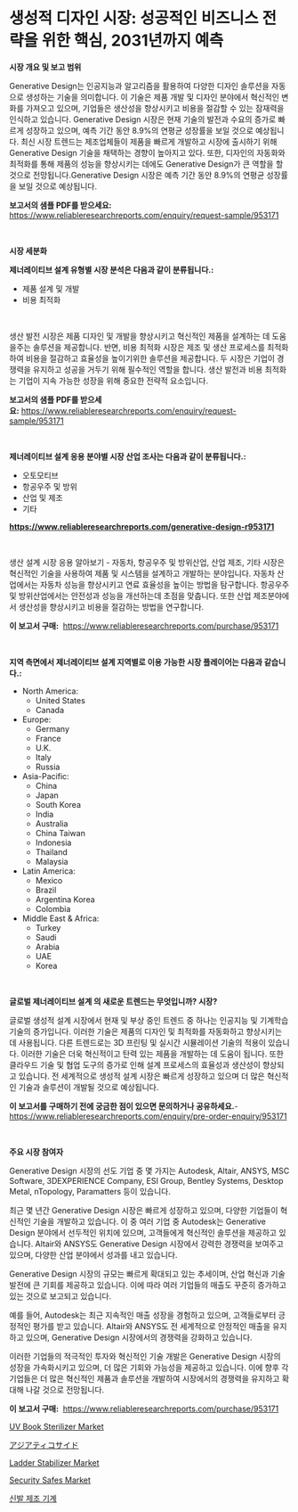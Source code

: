<p><h1>생성적 디자인 시장: 성공적인 비즈니스 전략을 위한 핵심, 2031년까지 예측</h1></p><p><strong>시장 개요 및 보고 범위</strong></p>
<p><p>Generative Design는 인공지능과 알고리즘을 활용하여 다양한 디자인 솔루션을 자동으로 생성하는 기술을 의미합니다. 이 기술은 제품 개발 및 디자인 분야에서 혁신적인 변화를 가져오고 있으며, 기업들은 생산성을 향상시키고 비용을 절감할 수 있는 잠재력을 인식하고 있습니다. Generative Design 시장은 현재 기술의 발전과 수요의 증가로 빠르게 성장하고 있으며, 예측 기간 동안 8.9%의 연평균 성장률을 보일 것으로 예상됩니다. 최신 시장 트렌드는 제조업체들이 제품을 빠르게 개발하고 시장에 출시하기 위해 Generative Design 기술을 채택하는 경향이 높아지고 있다. 또한, 디자인의 자동화와 최적화를 통해 제품의 성능을 향상시키는 데에도 Generative Design가 큰 역할을 할 것으로 전망됩니다.Generative Design 시장은 예측 기간 동안 8.9%의 연평균 성장률을 보일 것으로 예상됩니다.</p></p>
<p><strong>보고서의 샘플 PDF를 받으세요:</strong> <a href="https://www.reliableresearchreports.com/enquiry/request-sample/953171">https://www.reliableresearchreports.com/enquiry/request-sample/953171</a></p>
<p>&nbsp;</p>
<p><strong>시장 세분화</strong></p>
<p><strong>제너레이티브 설계 유형별 시장 분석은 다음과 같이 분류됩니다.:</strong></p>
<p><ul><li>제품 설계 및 개발</li><li>비용 최적화</li></ul></p>
<p>&nbsp;</p>
<p><p>생산 발전 시장은 제품 디자인 및 개발을 향상시키고 혁신적인 제품을 설계하는 데 도움을주는 솔루션을 제공합니다. 반면, 비용 최적화 시장은 제조 및 생산 프로세스를 최적화하여 비용을 절감하고 효율성을 높이기위한 솔루션을 제공합니다. 두 시장은 기업이 경쟁력을 유지하고 성공을 거두기 위해 필수적인 역할을 합니다. 생산 발전과 비용 최적화는 기업이 지속 가능한 성장을 위해 중요한 전략적 요소입니다.</p></p>
<p><strong>보고서의 샘플 PDF를 받으세요:</strong>&nbsp;<a href="https://www.reliableresearchreports.com/enquiry/request-sample/953171">https://www.reliableresearchreports.com/enquiry/request-sample/953171</a></p>
<p>&nbsp;</p>
<p><strong> 제너레이티브 설계 응용 분야별 시장 산업 조사는 다음과 같이 분류됩니다.:</strong></p>
<p><ul><li>오토모티브</li><li>항공우주 및 방위</li><li>산업 및 제조</li><li>기타</li></ul></p>
<p><strong><a href="https://www.reliableresearchreports.com/generative-design-r953171">https://www.reliableresearchreports.com/generative-design-r953171</a></strong></p>
<p>&nbsp;</p>
<p><p>생산 설계 시장 응용 알아보기 - 자동차, 항공우주 및 방위산업, 산업 제조, 기타 시장은 혁신적인 기술을 사용하여 제품 및 시스템을 설계하고 개발하는 분야입니다. 자동차 산업에서는 자동차 성능을 향상시키고 연료 효율성을 높이는 방법을 탐구합니다. 항공우주 및 방위산업에서는 안전성과 성능을 개선하는데 초점을 맞춥니다. 또한 산업 제조분야에서 생산성을 향상시키고 비용을 절감하는 방법을 연구합니다.</p></p>
<p><strong>이 보고서 구매:</strong>&nbsp; <a href="https://www.reliableresearchreports.com/purchase/953171">https://www.reliableresearchreports.com/purchase/953171</a></p>
<p>&nbsp;</p>
<p><strong>지역 측면에서 제너레이티브 설계 지역별로 이용 가능한 시장 플레이어는 다음과 같습니다.:</strong></p>
<p><ul>
    <li>
        North America:
        <ul>
            <li>United States</li>
            <li>Canada</li>
        </ul>
    </li>
    <li>
        Europe:
        <ul>
            <li>Germany</li>
            <li>France</li>
            <li>U.K.</li>
            <li>Italy</li>
            <li>Russia</li>
        </ul>
    </li>
    <li>
        Asia-Pacific:
        <ul>
            <li>China</li>
            <li>Japan</li>
            <li>South Korea</li>
            <li>India</li>
            <li>Australia</li>
            <li>China Taiwan</li>
            <li>Indonesia</li>
            <li>Thailand</li>
            <li>Malaysia</li>
        </ul>
    </li>
    <li>
        Latin America:
        <ul>
            <li>Mexico</li>
            <li>Brazil</li>
            <li>Argentina Korea</li>
            <li>Colombia</li>
        </ul>
    </li>
    <li>
        Middle East & Africa:
        <ul>
            <li>Turkey</li>
            <li>Saudi</li>
            <li>Arabia</li>
            <li>UAE</li>
            <li>Korea</li>
        </ul>
    </li>
    </ul></p>
<p>&nbsp;</p>
<p><strong>글로벌 제너레이티브 설계 의 새로운 트렌드는 무엇입니까? 시장?</strong></p>
<p><p>글로벌 생성적 설계 시장에서 현재 및 부상 중인 트렌드 중 하나는 인공지능 및 기계학습 기술의 증가입니다. 이러한 기술은 제품의 디자인 및 최적화를 자동화하고 향상시키는 데 사용됩니다. 다른 트렌드로는 3D 프린팅 및 실시간 시뮬레이션 기술의 적용이 있습니다. 이러한 기술은 더욱 혁신적이고 탄력 있는 제품을 개발하는 데 도움이 됩니다. 또한 클라우드 기술 및 협업 도구의 증가로 인해 설계 프로세스의 효율성과 생산성이 향상되고 있습니다. 전 세계적으로 생성적 설계 시장은 빠르게 성장하고 있으며 더 많은 혁신적인 기술과 솔루션이 개발될 것으로 예상됩니다.</p></p>
<p><strong>이 보고서를 구매하기 전에 궁금한 점이 있으면 문의하거나 공유하세요.</strong>- <a href="https://www.reliableresearchreports.com/enquiry/pre-order-enquiry/953171">https://www.reliableresearchreports.com/enquiry/pre-order-enquiry/953171</a></p>
<p>&nbsp;</p>
<p><strong>주요 시장 참여자</strong></p>
<p><p>Generative Design 시장의 선도 기업 중 몇 가지는 Autodesk, Altair, ANSYS, MSC Software, 3DEXPERIENCE Company, ESI Group, Bentley Systems, Desktop Metal, nTopology, Paramatters 등이 있습니다.</p><p>최근 몇 년간 Generative Design 시장은 빠르게 성장하고 있으며, 다양한 기업들이 혁신적인 기술을 개발하고 있습니다. 이 중 여러 기업 중 Autodesk는 Generative Design 분야에서 선두적인 위치에 있으며, 고객들에게 혁신적인 솔루션을 제공하고 있습니다. Altair와 ANSYS도 Generative Design 시장에서 강력한 경쟁력을 보여주고 있으며, 다양한 산업 분야에서 성과를 내고 있습니다.</p><p>Generative Design 시장의 규모는 빠르게 확대되고 있는 추세이며, 산업 혁신과 기술 발전에 큰 기회를 제공하고 있습니다. 이에 따라 여러 기업들의 매출도 꾸준히 증가하고 있는 것으로 보고되고 있습니다. </p><p>예를 들어, Autodesk는 최근 지속적인 매출 성장을 경험하고 있으며, 고객들로부터 긍정적인 평가를 받고 있습니다. Altair와 ANSYS도 전 세계적으로 안정적인 매출을 유지하고 있으며, Generative Design 시장에서의 경쟁력을 강화하고 있습니다.</p><p>이러한 기업들의 적극적인 투자와 혁신적인 기술 개발은 Generative Design 시장의 성장을 가속화시키고 있으며, 더 많은 기회와 가능성을 제공하고 있습니다. 이에 향후 각 기업들은 더 많은 혁신적인 제품과 솔루션을 개발하여 시장에서의 경쟁력을 유지하고 확대해 나갈 것으로 전망됩니다.</p></p>
<p><strong>이 보고서 구매:</strong>&nbsp;&nbsp;<a href="https://www.reliableresearchreports.com/purchase/953171">https://www.reliableresearchreports.com/purchase/953171</a></p>
<p><p><a href="https://view.publitas.com/reportprime-1/uv-book-sterilizer-market-size-market-trends-and-growth-outlook-forecasted-for-period-from-2024-to-2031/">UV Book Sterilizer Market</a></p><p><a href="https://github.com/vlcostes/Market-Research-Report-List-1/blob/main/672390321244.md">アジアティコサイド</a></p><p><a href="https://view.publitas.com/reportprime-1/global-ladder-stabilizer-market-size-and-market-trends-insights-and-projections-from-2024-to-2031/">Ladder Stabilizer Market</a></p><p><a href="https://github.com/khayangel/Market-Research-Report-List-2/blob/main/security-safes-market.md">Security Safes Market</a></p><p><a href="https://github.com/AlbertotDouglas44367/Market-Research-Report-List-1/blob/main/645251519774.md">신발 제조 기계</a></p></p>